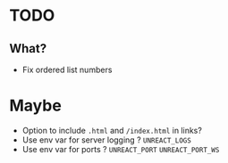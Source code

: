 # TODO

## What?

-   Fix ordered list numbers

# Maybe

-   Option to include `.html` and `/index.html` in links?
-   Use env var for server logging ? `UNREACT_LOGS`
-   Use env var for ports ? `UNREACT_PORT` `UNREACT_PORT_WS`
